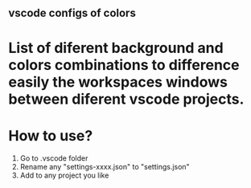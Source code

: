 ## vscode configs of colors

# List of diferent background and colors combinations to difference easily the workspaces windows between diferent vscode projects.

# How to use?

1. Go to .vscode folder
2. Rename any "settings-xxxx.json" to "settings.json"
3. Add to any project you like
